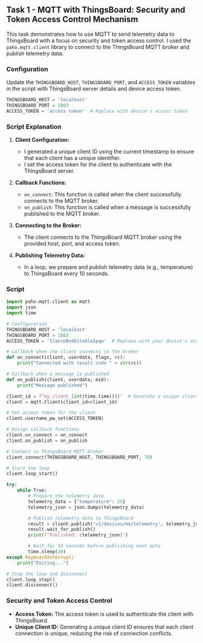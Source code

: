 ## Task 1 - MQTT with ThingsBoard: Security and Token Access Control Mechanism

This task demonstrates how to use MQTT to send telemetry data to ThingsBoard with a focus on security and token access control. I used the `paho.mqtt.client` library to connect to the ThingsBoard MQTT broker and publish telemetry data.

### Configuration

Update the `THINGSBOARD_HOST`, `THINGSBOARD_PORT`, and `ACCESS_TOKEN` variables in the script with ThingsBoard server details and device access token.

```python
THINGSBOARD_HOST = 'localhost'
THINGSBOARD_PORT = 1883
ACCESS_TOKEN = 'access token'  # Replace with device's access token
```

### Script Explanation

1. **Client Configuration:**
   - I generated a unique client ID using the current timestamp to ensure that each client has a unique identifier.
   - I set the access token for the client to authenticate with the ThingsBoard server.

2. **Callback Functions:**
   - `on_connect`: This function is called when the client successfully connects to the MQTT broker.
   - `on_publish`: This function is called when a message is successfully published to the MQTT broker.

3. **Connecting to the Broker:**
   - The client connects to the ThingsBoard MQTT broker using the provided host, port, and access token.

4. **Publishing Telemetry Data:**
   - In a loop, we prepare and publish telemetry data (e.g., temperature) to ThingsBoard every 10 seconds.

### Script

```python
import paho.mqtt.client as mqtt
import json
import time

# Configuration
THINGSBOARD_HOST = 'localhost'
THINGSBOARD_PORT = 1883
ACCESS_TOKEN = '1laorp8nd61tx6le2pqw'  # Replace with your device's access token

# Callback when the client connects to the broker
def on_connect(client, userdata, flags, rc):
    print("Connected with result code " + str(rc))

# Callback when a message is published
def on_publish(client, userdata, mid):
    print("Message published")

client_id = f"my_client_{int(time.time())}"  # Generate a unique client ID
client = mqtt.Client(client_id=client_id)

# Set access token for the client
client.username_pw_set(ACCESS_TOKEN)

# Assign callback functions
client.on_connect = on_connect
client.on_publish = on_publish

# Connect to ThingsBoard MQTT broker
client.connect(THINGSBOARD_HOST, THINGSBOARD_PORT, 70)

# Start the loop
client.loop_start()

try:
    while True:
        # Prepare the telemetry data
        telemetry_data = {"temperature": 25}
        telemetry_json = json.dumps(telemetry_data)

        # Publish telemetry data to ThingsBoard
        result = client.publish('v1/devices/me/telemetry', telemetry_json, qos=1)
        result.wait_for_publish()
        print(f"Published: {telemetry_json}")

        # Wait for 10 seconds before publishing next data
        time.sleep(10)
except KeyboardInterrupt:
    print("Exiting...")

# Stop the loop and disconnect
client.loop_stop()
client.disconnect()
```

### Security and Token Access Control

- **Access Token:** The access token is used to authenticate the client with ThingsBoard.
- **Unique Client ID:** Generating a unique client ID ensures that each client connection is unique, reducing the risk of connection conflicts.
